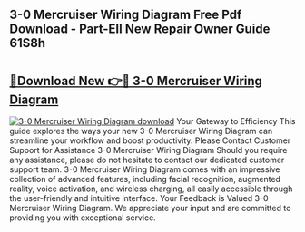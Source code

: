 ## 3-0 Mercruiser Wiring Diagram Free Pdf Download - Part-EIl New Repair Owner Guide 61S8h

# <h2><a href="http://dfmiy7.blite.top/?on=3-0+Mercruiser+Wiring+Diagram">🔗Download New 👉🔴 3-0 Mercruiser Wiring Diagram</a></h2>

[![3-0 Mercruiser Wiring Diagram download](https://i.imgur.com/lujVjoI.png)](http://dfmiy7.blite.top/?on=3-0+Mercruiser+Wiring+Diagram)
Your Gateway to Efficiency This guide explores the ways your new 3-0 Mercruiser Wiring Diagram can streamline your workflow and boost productivity. Please Contact Customer Support for Assistance 3-0 Mercruiser Wiring Diagram Should you require any assistance, please do not hesitate to contact our dedicated customer support team. 3-0 Mercruiser Wiring Diagram comes with an impressive collection of advanced features, including facial recognition, augmented reality, voice activation, and wireless charging, all easily accessible through the user-friendly and intuitive interface. Your Feedback is Valued 3-0 Mercruiser Wiring Diagram. We appreciate your input and are committed to providing you with exceptional service.
